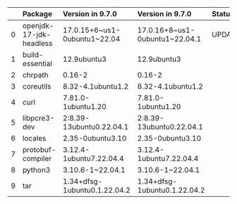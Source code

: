 <!-- markdown-link-check-disable -->

|    | Package                 | Version in 9.7.0             | Version in 9.7.0               | Status   |
|---:|:------------------------|:-----------------------------|:-------------------------------|:---------|
|  0 | openjdk-17-jdk-headless | 17.0.15+6~us1-0ubuntu1~22.04 | 17.0.16+8~us1-0ubuntu1~22.04.1 | UPDATED  |
|  1 | build-essential         | 12.9ubuntu3                  | 12.9ubuntu3                    |          |
|  2 | chrpath                 | 0.16-2                       | 0.16-2                         |          |
|  3 | coreutils               | 8.32-4.1ubuntu1.2            | 8.32-4.1ubuntu1.2              |          |
|  4 | curl                    | 7.81.0-1ubuntu1.20           | 7.81.0-1ubuntu1.20             |          |
|  5 | libpcre3-dev            | 2:8.39-13ubuntu0.22.04.1     | 2:8.39-13ubuntu0.22.04.1       |          |
|  6 | locales                 | 2.35-0ubuntu3.10             | 2.35-0ubuntu3.10               |          |
|  7 | protobuf-compiler       | 3.12.4-1ubuntu7.22.04.4      | 3.12.4-1ubuntu7.22.04.4        |          |
|  8 | python3                 | 3.10.6-1~22.04.1             | 3.10.6-1~22.04.1               |          |
|  9 | tar                     | 1.34+dfsg-1ubuntu0.1.22.04.2 | 1.34+dfsg-1ubuntu0.1.22.04.2   |          |